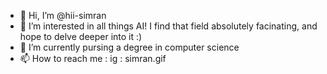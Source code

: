 - 👋 Hi, I’m @hii-simran
- 👀 I’m interested in all things AI! I find that field absolutely facinating, and hope to delve deeper into it :)
- 🌱 I’m currently pursing a degree in computer science
- 📫 How to reach me : ig : simran.gif

<!---
hii-simran/hii-simran is a ✨ special ✨ repository because its `README.md` (this file) appears on your GitHub profile.
You can click the Preview link to take a look at your changes.
--->
